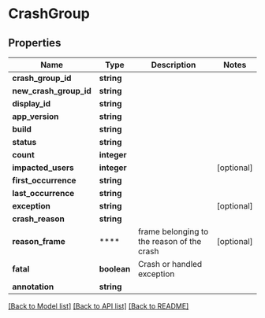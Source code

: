 # CrashGroup

## Properties
Name | Type | Description | Notes
------------ | ------------- | ------------- | -------------
**crash_group_id** | **string** |  | 
**new_crash_group_id** | **string** |  | 
**display_id** | **string** |  | 
**app_version** | **string** |  | 
**build** | **string** |  | 
**status** | **string** |  | 
**count** | **integer** |  | 
**impacted_users** | **integer** |  | [optional] 
**first_occurrence** | **string** |  | 
**last_occurrence** | **string** |  | 
**exception** | **string** |  | [optional] 
**crash_reason** | **string** |  | 
**reason_frame** | **** | frame belonging to the reason of the crash | [optional] 
**fatal** | **boolean** | Crash or handled exception | 
**annotation** | **string** |  | 

[[Back to Model list]](../README.md#documentation-for-models) [[Back to API list]](../README.md#documentation-for-api-endpoints) [[Back to README]](../README.md)

